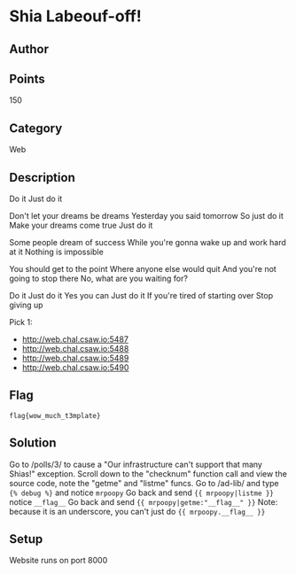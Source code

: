 # Shia Labeouf-off!
## Author

## Points
150
## Category
Web
## Description
Do it
Just do it

Don't let your dreams be dreams
Yesterday you said tomorrow
So just do it
Make your dreams come true
Just do it

Some people dream of success
While you're gonna wake up and work hard at it
Nothing is impossible

You should get to the point
Where anyone else would quit
And you're not going to stop there
No, what are you waiting for?

Do it
Just do it
Yes you can
Just do it
If you're tired of starting over
Stop giving up

Pick 1:
* http://web.chal.csaw.io:5487
* http://web.chal.csaw.io:5488
* http://web.chal.csaw.io:5489
* http://web.chal.csaw.io:5490

## Flag
`flag{wow_much_t3mplate}`
## Solution
Go to /polls/3/ to cause a "Our infrastructure can't support that many Shias!" exception.
Scroll down to the "checknum" function call and view the source code, note the "getme" and "listme" funcs.
Go to /ad-lib/ and type `{% debug %}` and notice `mrpoopy`
Go back and send `{{ mrpoopy|listme }}` notice `__flag__`
Go back and send `{{ mrpoopy|getme:"__flag__" }}` 
Note: because it is an underscore, you can't just do `{{ mrpoopy.__flag__ }}`

## Setup
Website runs on port 8000